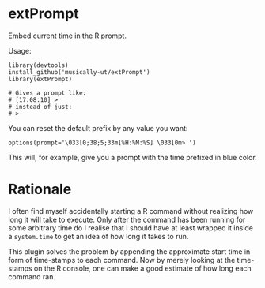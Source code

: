 extPrompt
=========

Embed current time in the R prompt.

Usage:

```
library(devtools)
install_github('musically-ut/extPrompt')
library(extPrompt)

# Gives a prompt like:
# [17:08:10] > 
# instead of just:
# >
```

You can reset the default prefix by any value you want:

```
options(prompt='\033[0;38;5;33m[%H:%M:%S] \033[0m> ')
```

This will, for example, give you a prompt with the time prefixed in blue color.

Rationale
=========

I often find myself accidentally starting a R command without realizing how long it will take to execute. Only after the command has been running for some arbitrary time do I realise that I should have at least wrapped it inside a `system.time` to get an idea of how long it takes to run. 

This plugin solves the problem by appending the approximate start time in form of time-stamps to each command. Now by merely looking at the time-stamps on the R console, one can make a good estimate of how long each command ran.
